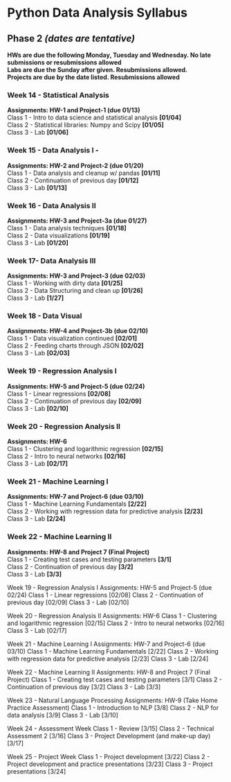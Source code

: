 # Python Data Analysis Syllabus

## __Phase 2__ _(dates are tentative)_

__HWs are due the following Monday, Tuesday and Wednesday. No late submissions or resubmissions allowed__  
__Labs are due the Sunday after given. Resubmissions allowed.__  
__Projects are due by the date listed. Resubmissions allowed__  

### Week 14 - Statistical Analysis
__Assignments: HW-1 and Project-1 (due 01/13)__  
Class 1 - Intro to data science and statistical analysis __[01/04]__  
Class 2 - Statistical libraries: Numpy and Scipy __[01/05]__  
Class 3 - Lab __[01/06]__  

### Week 15 - Data Analysis I - 
__Assignments: HW-2 and Project-2 (due 01/20)__   
Class 1 - Data analysis and cleanup w/ pandas __[01/11]__  
Class 2 - Continuation of previous day __[01/12]__  
Class 3 - Lab __[01/13]__  

### Week 16 - Data Analysis II
__Assignments: HW-3 and Project-3a (due 01/27)__  
Class 1 - Data analysis techniques __[01/18]__  
Class 2 - Data visualizations __[01/19]__   
Class 3 - Lab __[01/20]__   

### Week 17- Data Analysis III
__Assignments: HW-3 and Project-3 (due 02/03)__  
Class 1 - Working with dirty data __[01/25]__   
Class 2 - Data Structuring and clean up __[01/26]__   
Class 3 - Lab __[1/27]__  

### Week 18 - Data Visual
__Assignments: HW-4 and Project-3b (due 02/10)__  
Class 1 - Data visualization continued __[02/01]__  
Class 2 - Feeding charts through JSON  __[02/02]__   
Class 3 - Lab __[02/03]__ 

### Week 19 - Regression Analysis I   
__Assignments: HW-5 and Project-5 (due 02/24)__  
Class 1 - Linear regressions __[02/08]__  
Class 2 - Continuation of previous day __[02/09]__   
Class 3 - Lab __[02/10]__  

### Week 20 - Regression Analysis II  
__Assignments: HW-6__  
Class 1 - Clustering and logarithmic regression  __[02/15]__  
Class 2 - Intro to neural networks __[02/16]__  
Class 3 - Lab __[02/17]__  

### Week 21 - Machine Learning I  
__Assignments: HW-7 and Project-6 (due 03/10)__  
Class 1 - Machine Learning Fundamentals __[2/22]__   
Class 2 - Working with regression data for predictive analysis __[2/23]__  
Class 3 - Lab __[2/24]__  

### Week 22 - Machine Learning II 
__Assignments: HW-8 and Project 7 (Final Project)__  
Class 1 - Creating test cases and testing parameters __[3/1]__    
Class 2 - Continuation of previous day __[3/2]__    
Class 3 - Lab __[3/3]__    

Week 19 - Regression Analysis I
Assignments: HW-5 and Project-5 (due 02/24)
Class 1 - Linear regressions [02/08]
Class 2 - Continuation of previous day [02/09]
Class 3 - Lab [02/10]

Week 20 - Regression Analysis II
Assignments: HW-6
Class 1 - Clustering and logarithmic regression [02/15]
Class 2 - Intro to neural networks [02/16]
Class 3 - Lab [02/17]

Week 21 - Machine Learning I
Assignments: HW-7 and Project-6 (due 03/10)
Class 1 - Machine Learning Fundamentals [2/22]
Class 2 - Working with regression data for predictive analysis [2/23]
Class 3 - Lab [2/24]

Week 22 - Machine Learning II
Assignments: HW-8 and Project 7 (Final Project)
Class 1 - Creating test cases and testing parameters [3/1]
Class 2 - Continuation of previous day [3/2]
Class 3 - Lab [3/3]

Week 23 - Natural Language Processing
Assignments: HW-9 (Take Home Practice Assessment)
Class 1 - Introduction to NLP [3/8]
Class 2 - NLP for data analysis [3/9]
Class 3 - Lab [3/10]

Week 24 - Assessment Week
Class 1 - Review [3/15]
Class 2 - Technical Assessment 2 [3/16]
Class 3 - Project Development (and make-up day) [3/17]

Week 25 - Project Week
Class 1 - Project development [3/22]
Class 2 - Project development and practice presentations [3/23]
Class 3 - Project presentations [3/24]
